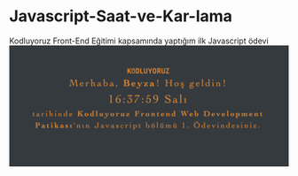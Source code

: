 # Javascript-Saat-ve-Kar-lama
Kodluyoruz Front-End Eğitimi kapsamında yaptığım ilk Javascript ödevi
![screenshot](ss.png)